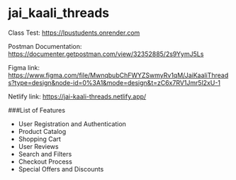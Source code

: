 # jai_kaali_threads

Class Test: https://lpustudents.onrender.com

Postman Documentation: https://documenter.getpostman.com/view/32352885/2s9YymJ5Ls

Figma link: https://www.figma.com/file/MwnqbubChFWYZSwmyRv1qM/JaiKaaliThreads?type=design&node-id=0%3A1&mode=design&t=zC6x7RV1Jmr5l2xU-1

Netlify link: https://jai-kaali-threads.netlify.app/

###List of Features
- User Registration and Authentication
- Product Catalog
- Shopping Cart
- User Reviews
- Search and Filters
- Checkout Process
- Special Offers and Discounts
